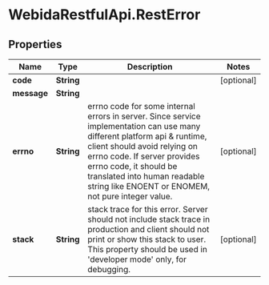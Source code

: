 # WebidaRestfulApi.RestError

## Properties
Name | Type | Description | Notes
------------ | ------------- | ------------- | -------------
**code** | **String** |  | [optional] 
**message** | **String** |  | 
**errno** | **String** | errno code for some internal errors in server. Since service implementation can use many different platform api &amp; runtime, client should avoid relying on errno code. If server provides errno code, it should be translated into human readable string like ENOENT or ENOMEM, not pure integer value. | [optional] 
**stack** | **String** | stack trace for this error. Server should not include stack trace in production and client should not print or show this stack to user. This property should be used in &#39;developer mode&#39; only, for debugging. | [optional] 


